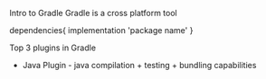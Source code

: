 Intro to Gradle
Gradle is a cross platform tool

dependencies{
    implementation 'package name'
}

Top 3 plugins in Gradle
- Java Plugin - java compilation + testing + bundling capabilities